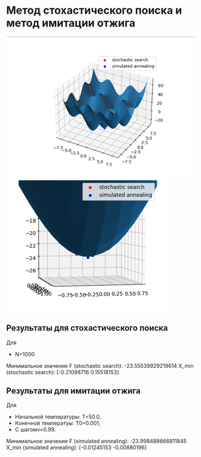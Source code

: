 # Метод стохастического поиска и метод имитации отжига

![img_1.png](img_1.png)
![img_2.png](img_2.png)

## Результаты для стохастического поиска
Для 
* N=1000

Минимальное значение F (stochastic search): -23.55539929219614
X_min (stochastic search): [-0.21098716  0.15518153]
## Результаты для имитации отжига
Для
* Начальной температуры: T=50.0,
* Конечной температуы: T0=0.001,
* С шагомv=0.99.

Минимальное значение F (simulated annealing): -23.998488666811845
X_min (simulated annealing): [-0.01245153 -0.00880196]